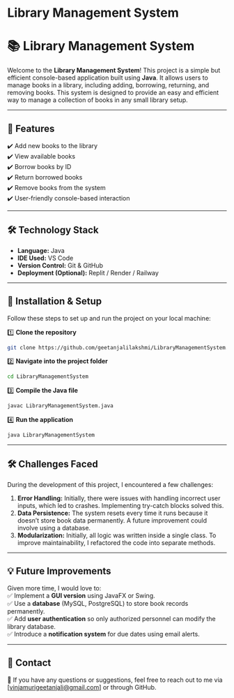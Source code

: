 ﻿# Library Management System
# 📚 Library Management System

Welcome to the **Library Management System**! This project is a simple but efficient console-based application built using **Java**. It allows users to manage books in a library, including adding, borrowing, returning, and removing books. This system is designed to provide an easy and efficient way to manage a collection of books in any small library setup.

---

## 🚀 Features
✔️ Add new books to the library  
✔️ View available books  
✔️ Borrow books by ID  
✔️ Return borrowed books  
✔️ Remove books from the system  
✔️ User-friendly console-based interaction  

---

## 🛠 Technology Stack
- **Language:** Java  
- **IDE Used:** VS Code  
- **Version Control:** Git & GitHub  
- **Deployment (Optional):** Replit / Render / Railway  

---

## 🔧 Installation & Setup
Follow these steps to set up and run the project on your local machine:  

1️⃣ **Clone the repository**  
```bash
git clone https://github.com/geetanjalilakshmi/LibraryManagementSystem.git
```
2️⃣ **Navigate into the project folder**  
```bash
cd LibraryManagementSystem
```
3️⃣ **Compile the Java file**  
```bash
javac LibraryManagementSystem.java
```
4️⃣ **Run the application**  
```bash
java LibraryManagementSystem
```

---

## 🛠 Challenges Faced
During the development of this project, I encountered a few challenges:
1. **Error Handling:** Initially, there were issues with handling incorrect user inputs, which led to crashes. Implementing try-catch blocks solved this.
2. **Data Persistence:** The system resets every time it runs because it doesn’t store book data permanently. A future improvement could involve using a database.
3. **Modularization:** Initially, all logic was written inside a single class. To improve maintainability, I refactored the code into separate methods.

---

## 💡 Future Improvements
Given more time, I would love to:  
✅ Implement a **GUI version** using JavaFX or Swing.  
✅ Use a **database** (MySQL, PostgreSQL) to store book records permanently.  
✅ Add **user authentication** so only authorized personnel can modify the library database.  
✅ Introduce a **notification system** for due dates using email alerts.  

---



## 📩 Contact
💬 If you have any questions or suggestions, feel free to reach out to me via [vinjamurigeetanjali@gmail.com] or through GitHub.




